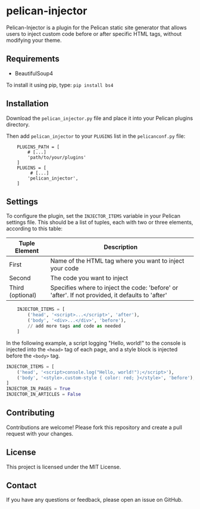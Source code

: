 # pelican-injector

Pelican-Injector is a plugin for the Pelican static site generator that
allows users to inject custom code before or after specific HTML tags,
without modifying your theme.

## Requirements

* BeautifulSoup4

To install it using pip, type: `pip install bs4`

## Installation

Download the `pelican_injector.py` file and place it into your Pelican plugins directory.

Then add `pelican_injector` to your `PLUGINS` list in the `pelicanconf.py` file:

```
    PLUGINS_PATH = [
        # [...]
        'path/to/your/plugins'
    ]
    PLUGINS = [
         # [...]
        'pelican_injector',
    ]
```


## Settings

To configure the plugin, set the `INJECTOR_ITEMS` variable in your
Pelican settings file. This should be a list of tuples, each with two
or three elements, according to this table:

| Tuple Element | Description |
| ------ | ----------- |
| First | Name of the HTML tag where you want to inject your code |
| Second | The code you want to inject |
| Third (optional) | Specifies where to inject the code: 'before' or 'after'. If not provided, it defaults to 'after' |

```python
    INJECTOR_ITEMS = [
        ('head', '<script>...</script>', 'after'),
        ('body', '<div>...</div>', 'before'),
        // add more tags and code as needed
    ]
```

In the following example, a script logging "Hello, world!" to the console is
injected into the `<head>` tag of each page, and a style block is injected
before the `<body>` tag.

```python
INJECTOR_ITEMS = [
    ('head', '<script>console.log("Hello, world!");</script>'),
    ('body', '<style>.custom-style { color: red; }</style>', 'before'),
]
INJECTOR_IN_PAGES = True
INJECTOR_IN_ARTICLES = False
```

## Contributing
Contributions are welcome! Please fork this repository and create a pull request with your changes.

## License
This project is licensed under the MIT License.

## Contact
If you have any questions or feedback, please open an issue on GitHub.
